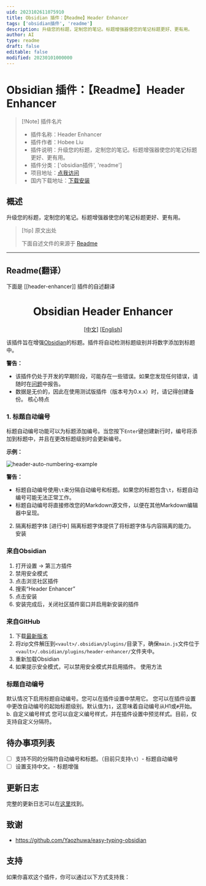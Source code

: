 ```yaml
---
uid: 2023102611075910
title: Obsidian 插件：【Readme】Header Enhancer
tags: ['obsidian插件', 'readme']
description: 升级您的标题，定制您的笔记。标题增强器使您的笔记标题更好、更有用。
author: AI
type: readme
draft: false
editable: false
modified: 20230101000000
---
```


# Obsidian 插件：【Readme】Header Enhancer

> [!Note] 插件名片
> - 插件名称：Header Enhancer
> - 插件作者：Hobee Liu
> - 插件说明：升级您的标题，定制您的笔记。标题增强器使您的笔记标题更好、更有用。
> - 插件分类：['obsidian插件', 'readme']
> - 项目地址：[点我访问](https://github.com/HoBeedzc/obsidian-header-enhancer-plugin)
> - 国内下载地址：[下载安装](https://pkmer.cn/products/plugin/pluginMarket/?header-enhancer)

## 概述

升级您的标题，定制您的笔记。标题增强器使您的笔记标题更好、更有用。



> [!tip] 原文出处
> 
>下面自述文件的来源于 [Readme](https://ghproxy.net/https://raw.githubusercontent.com/HoBeedzc/obsidian-header-enhancer-plugin/main/README.md)
> 

---

## Readme(翻译）

下面是 [[header-enhancer]] 插件的自述翻译


<h1 align="center">Obsidian Header Enhancer</h1>
<div align="center">

[[中文](./README.zh.md)] [[English](./README.md)]

</div>

该插件旨在增强[Obsidian](https://obsidian.md)的标题。插件将自动检测标题级别并将数字添加到标题中。

**警告：**
- 该插件仍处于开发的早期阶段，可能存在一些错误。如果您发现任何错误，请随时在[问题](https://github.com/HoBeedzc/obsidian-header-enhancer-plugin/issues)中报告。
- 数据是无价的，因此在使用测试版插件（版本号为0.x.x）时，请记得创建备份。
核心特点
### 1. 标题自动编号
标题自动编号功能可以为标题添加编号。当您按下`Enter`键创建新行时，编号将添加到标题中，并且在更改标题级别时会更新编号。

**示例：**

![header-auto-numbering-example](./doc/header-auto-numbering-example.gif)

**警告：**
- 标题自动编号使用`\t`来分隔自动编号和标题。如果您的标题包含`\t`，标题自动编号可能无法正常工作。
- 标题自动编号将直接修改您的Markdown源文件，以便在其他Markdown编辑器中呈现。
2. 隔离标题字体 [进行中]
隔离标题字体提供了将标题字体与内容隔离的能力。
安装
### 来自Obsidian
1. 打开设置 -> 第三方插件
2. 禁用安全模式
3. 点击浏览社区插件
4. 搜索“Header Enhancer”
5. 点击安装
6. 安装完成后，关闭社区插件窗口并启用新安装的插件
### 来自GitHub
1. 下载[最新版本](https://github.com/HoBeedzc/obsidian-header-enhancer-plugin/releases/latest)
2. 将zip文件解压到`<vault>/.obsidian/plugins/`目录下，确保`main.js`文件位于`<vault>/.obsidian/plugins/header-enhancer/`文件夹中。
3. 重新加载Obsidian
4. 如果提示安全模式，可以禁用安全模式并启用插件。
使用方法
### 标题自动编号
默认情况下启用标题自动编号。您可以在插件设置中禁用它。
您可以在插件设置中更改自动编号的起始标题级别。默认值为`1`，这意味着自动编号从H1或`#`开始。
b. 自定义编号样式
您可以自定义编号样式，并在插件设置中预览样式。目前，仅支持自定义分隔符。
## 待办事项列表
- [ ] 支持不同的分隔符自动编号和标题。（目前只支持`\t`）- 标题自动编号
- [ ] 设置支持中文。- 标题增强
## 更新日志
完整的更新日志可以在[这里](./doc/changelog.md)找到。
## 致谢
- https://github.com/Yaozhuwa/easy-typing-obsidian
## 支持
如果你喜欢这个插件，你可以通过以下方式支持我：





